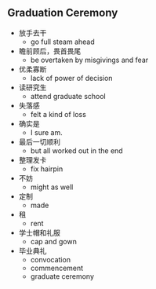 ## Graduation Ceremony

* 放手去干
  * go full steam ahead
* 瞻前顾后，畏首畏尾
  * be overtaken by misgivings and fear
* 优柔寡断
  * lack of power of decision
* 读研究生
  * attend graduate school
* 失落感
  * felt a kind of loss
* 确实是
  * I sure am.
* 最后一切顺利
  * but all worked out in the end
* 整理发卡
  * fix hairpin
* 不妨
  * might as well
* 定制
  * made
* 租
  * rent
* 学士帽和礼服
  * cap and gown
* 毕业典礼
  * convocation
  * commencement
  * graduate ceremony